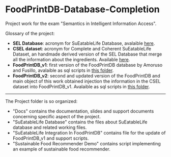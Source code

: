 # FoodPrintDB-Database-Completion
Project work for the exam "Semantics in Intelligent Information Access".

Glossary of the project:

*	**SEL Database**: acronym for SuEatableLife Database, avalaible [here](https://github.com/aiacovazzi/FoodPrintDB-Database-Completion/blob/main/SuEatableLife%20Database/SuEatableLife_Food_Footprint_database.xlsx). 
*	**CSEL dataset**: acronym for Complete and Coherent SuEatableLife Dataset, an handmade derived version of the SEL Database that merge all the information about the ingredients. Available [here](https://github.com/aiacovazzi/FoodPrintDB-Database-Completion/blob/main/SuEatableLife%20Database/CSEL_dataset/cfp_wfp_ingredients.csv).
*	**FoodPrintDB_v1**: first version of the FoodPrintDB database by Amoruso and Fusillo, avalaible as sql scripts in [this folder](https://github.com/aiacovazzi/FoodPrintDB-Database-Completion/tree/main/SuEatableLife%20Integration%20In%20FoodPrintDB/0_FoodPrintDB_v1(DB%20creation)).
*	**FoodPrintDB_v2**: second and updated version of the FoodPrintDB and main object of this work obtained injection the information in the CSEL dataset into FoodPrintDB_v1. Avalaible as sql scripts in [this folder](https://github.com/aiacovazzi/FoodPrintDB-Database-Completion/tree/main/SuEatableLife%20Integration%20In%20FoodPrintDB/1_FoodPintDB_v2(DB%20updates)).

---

The Project folder is so organized:

*   "Docs" contains the documentation, slides and support documents concerning specific aspect of the project.
*   "SuEatableLife Database" contains the files about SuEatableLife database and related working files.
*   "SuEatableLife Integration In FoodPrintDB" contains file for the update of FoodPrintDB_v1 and support scripts.
*   "Sustainable Food Recommender Demo" contains script implementing an example of sustainable food recommender.

